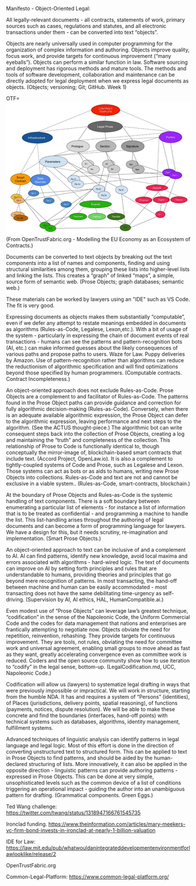 Manifesto - Object-Oriented Legal:


All legally-relevant documents - all contracts, statements of work, primary sources such as cases, regulations and statutes, and all electronic transactions under them - can be converted into text “objects”.

Objects are nearly universally used in computer programming for the organization of complex information and authoring. Objects improve quality, focus work, and provide targets for continuous improvement (“many eyeballs”).  Objects can perform a similar function in law.  Software sourcing and deployment has rigorous methods and mature tools.  The methods and tools of software development, collaboration and maintenance can be directly adopted for legal deployment when we express legal documents as objects.  (Objects; versioning; Git; GitHub. Week 1)

OTF=<img src="https://raw.githubusercontent.com/OpenTrustFabric/OTF-Ontology/master/OTF-Graph.png">
(From OpenTrustFabric.org - Modelling the EU Economy as an Ecosystem of Contracts.)

Documents can be converted to text objects by breaking out the text components into a list of names and components, finding and using structural similarities among them, grouping these lists into higher-level lists and linking the lists.  This creates a “graph” of linked “maps”, a simple, source form of semantic web. (Prose Objects; graph databases; semantic web.)

These materials can be worked by lawyers using an "IDE" such as VS Code.  The fit is very good.  

Expressing documents as objects makes them substantially “computable”, even if we defer any attempt to restate meanings embedded in documents as algorithms (Rules-as-Code, Legalese, Lexon,etc.).  With a bit of usage of the system - particularly in expressing the chain of document events of real transactions - humans can see the patterns and pattern-recognition bots (AI, etc.) can make informed guesses about the likely consequences of various paths and propose paths to users.  Waze for Law. Puppy deliveries by Amazon.  Use of pattern-recognition rather than algorithms can reduce the reductionism of algorithmic specification and will find optimizations beyond those specified by human programmers.  (Computable contracts. Contract Incompleteness.)

An object-oriented approach does not exclude Rules-as-Code.  Prose Objects are a complement to and facilitator of Rules-as-Code.  The patterns found in the Prose Object paths can provide guidance and correction for fully algorithmic decision-making (Rules-as-Code).  Conversely, when there is an adequate available algorithmic expression, the Prose Object can defer to the algorithmic expression, leaving performance and next steps to the algorithm.  (See the ACTUS thought-piece.)  The algorithmic bot can write consequent steps back into the collection of Prose Objects, creating a log and maintaining the “truth” and completeness of the collection.  This relationship of Prose to Code is functionally identical to, though conceptually the mirror-image of, blockchain-based smart contracts that include text.  (Accord Project, OpenLaw.io).  It is also a complement to tightly-coupled systems of Code and Prose, such as Legalese and Lexon. Those systems can act as bots or as aids to humans, writing new Prose Objects into collections.  Rules-as-Code and text are not and cannot be exclusive in a viable system.. (Rules-as-Code, smart-contracts, blockchain.)

At the boundary of Prose Objects and Rules-as-Code is the systemic handling of text components.  There is a soft boundary between enumerating a particular list of elements - for instance a list of information that is to be treated as confidential - and programming a machine to handle the list.  This list-handling arises throughout the authoring of legal documents and can become a form of programming language for lawyers.  We have a design for this, but it needs scrutiny, re-imagination and implementation.  (Smart Prose Objects.)

An object-oriented approach to text can be inclusive of and a complement to AI.  AI can find patterns, identify new knowledge, avoid local maxima and errors associated with algorithms - hard-wired logic.  The text of documents can improve on AI by setting forth principles and rules that are understandable to humans, providing theories and principles that go beyond mere recognition of patterns.  In most transacting, the hand-off between machine and human can be easily accommodated - most transacting does not have the same debilitating time-urgency as self-driving.  (Supervision by AI, AI ethics, HAL, HumanCompatible.ai.)

Even modest use of “Prose Objects” can leverage law’s greatest technique, “codification” in the sense of the Napoleonic Code, the Uniform Commercial Code and the codes for data management that nations and enterprises are frantically attempting to negotiate now.  Objects obviate the need for repetition, reinvention, rehashing.  They provide targets for continuous improvement.  They are tools, not rules, obviating the need for committee work and universal agreement, enabling small groups to move ahead as fast as they want, greatly accelerating convergence even as committee work is reduced.  Coders and the open source community show how to use iteration to “codify” in the legal sense, bottom-up.  (LegalCodification.md, UCC, Napoleonic Code.)

Codification will allow us (lawyers) to systematize legal drafting in ways that were previously impossible or impractical.  We will work in structure, starting from the humble NDA.  It has and requires a system of “Persons” (identities), of Places (jurisdictions, delivery points, spatial reasoning), of functions (payments, notices, dispute resolution).  We will be able to make these concrete and find the boundaries (interfaces, hand-off points) with technical systems such as databases, algorithms, identity management, fulfillment systems.

Advanced techniques of linguistic analysis can identify patterns in legal language and legal logic.  Most of this effort is done in the direction of converting unstructured text to structured form.  This can be applied to text in Prose Objects to find patterns, and should be aided by the human-declared structuring of lists.  More innovatively, it can also be applied in the opposite direction - linguistic patterns can provide authoring patterns - expressed in Prose Objects. This can be done at very simple, unsophisticated levels such as the common device of a list of conditions triggering an operational impact - guiding the author into an unambiguous pattern for drafting.  (Grammatical components. Green Eggs.)    


Ted Wang challenge:
https://twitter.com/twang/status/1318947166761545735

Ironclad funding.
https://www.theinformation.com/articles/mary-meekers-vc-firm-bond-invests-in-ironclad-at-nearly-1-billion-valuation

IDE for Law:
https://law.mit.edu/pub/whatwouldanintegrateddevelopmentenvironmentforlawlooklike/release/2


OpenTrustFabric.org

Common-Legal-Platform:
https://www.common-legal-platform.org/